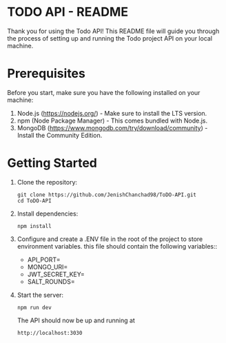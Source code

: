 # TODO API - README

Thank you for using the Todo API! This README file will guide you through the process of setting up and running the Todo project API on your local machine.

# Prerequisites

Before you start, make sure you have the following installed on your machine:

1. Node.js (https://nodejs.org/) - Make sure to install the LTS version.
2. npm (Node Package Manager) - This comes bundled with Node.js.
3. MongoDB (https://www.mongodb.com/try/download/community) - Install the Community Edition.

# Getting Started

1.  Clone the repository:

        git clone https://github.com/JenishChanchad98/ToDO-API.git
        cd ToDO-API

2.  Install dependencies:

        npm install

3.  Configure and create a .ENV file in the root of the project to store environment variables. this file should contain the following variables::

    - API_PORT=
    - MONGO_URI=
    - JWT_SECRET_KEY=
    - SALT_ROUNDS=

4.  Start the server:

        npm run dev

    The API should now be up and running at

        http://localhost:3030

